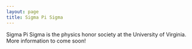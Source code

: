 ```yaml
---
layout: page
title: Sigma Pi Sigma
---
```


Sigma Pi Sigma is the physics honor society at the University of Virginia. More information to come soon!